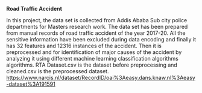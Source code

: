 **Road Traffic Accident**

In this project, the data set is collected from Addis Ababa Sub city police departments for Masters research work. The data set has been prepared from manual records of road traffic accident of the year 2017-20. All the sensitive information have been excluded during data encoding and finally it has 32 features and 12316 instances of the accident. Then it is preprocessed and for identification of major causes of the accident by analyzing it using different machine learning classification algorithms algorithms. RTA Dataset.csv is the dataset before preprocessing and cleaned.csv is the preprocessed dataset.
https://www.narcis.nl/dataset/RecordID/oai%3Aeasy.dans.knaw.nl%3Aeasy-dataset%3A191591
